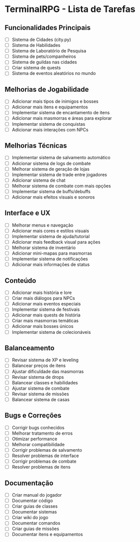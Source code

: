 # TerminalRPG - Lista de Tarefas

## Funcionalidades Principais

- [ ] Sistema de Cidades (city.py)
- [ ] Sistema de Habilidades
- [ ] Sistema de Laboratório de Pesquisa <!-- Desbloquear receitas e facilities para a Casa -->
- [ ] Sistema de pets/companheiros
- [ ] Sistema de guildas nas cidades
- [ ] Criar sistema de quests
- [ ] Sistema de eventos aleatórios no mundo

## Melhorias de Jogabilidade

- [ ] Adicionar mais tipos de inimigos e bosses
- [ ] Adicionar mais itens e equipamentos
- [ ] Implementar sistema de encantamento de itens
- [ ] Adicionar mais masmorras e áreas para explorar
- [ ] Implementar sistema de conquistas
- [ ] Adicionar mais interações com NPCs

## Melhorias Técnicas

- [ ] Implementar sistema de salvamento automático
- [ ] Adicionar sistema de logs de combate
- [ ] Melhorar sistema de geração de lojas
- [ ] Implementar sistema de trade entre jogadores
- [ ] Adicionar sistema de chat
- [ ] Melhorar sistema de combate com mais opções
- [ ] Implementar sistema de buffs/debuffs
- [ ] Adicionar mais efeitos visuais e sonoros

## Interface e UX

- [ ] Melhorar menus e navegação
- [ ] Adicionar mais cores e estilos visuais
- [ ] Implementar sistema de ajuda/tutorial
- [ ] Adicionar mais feedback visual para ações
- [ ] Melhorar sistema de inventário
- [ ] Adicionar mini-mapas para masmorras
- [ ] Implementar sistema de notificações
- [ ] Adicionar mais informações de status

## Conteúdo

- [ ] Adicionar mais história e lore
- [ ] Criar mais diálogos para NPCs
- [ ] Adicionar mais eventos especiais
- [ ] Implementar sistema de festivais
- [ ] Adicionar mais quests de história
- [ ] Criar mais masmorras temáticas
- [ ] Adicionar mais bosses únicos
- [ ] Implementar sistema de colecionáveis

## Balanceamento

- [ ] Revisar sistema de XP e leveling
- [ ] Balancear preços de itens
- [ ] Ajustar dificuldade das masmorras
- [ ] Revisar sistema de drops
- [ ] Balancear classes e habilidades
- [ ] Ajustar sistema de combate
- [ ] Revisar sistema de missões
- [ ] Balancear sistema de casas

## Bugs e Correções

- [ ] Corrigir bugs conhecidos
- [ ] Melhorar tratamento de erros
- [ ] Otimizar performance
- [ ] Melhorar compatibilidade
- [ ] Corrigir problemas de salvamento
- [ ] Resolver problemas de interface
- [ ] Corrigir problemas de combate
- [ ] Resolver problemas de itens

## Documentação

- [ ] Criar manual do jogador
- [ ] Documentar código
- [ ] Criar guias de classes
- [ ] Documentar sistemas
- [ ] Criar wiki do jogo
- [ ] Documentar comandos
- [ ] Criar guias de missões
- [ ] Documentar itens e equipamentos
